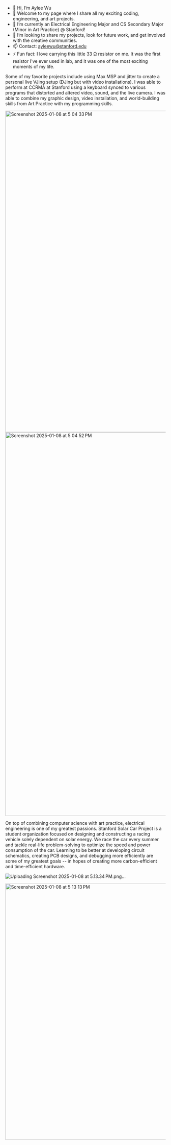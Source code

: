 - 👋 Hi, I’m Aylee Wu
- 👀 Welcome to my page where I share all my exciting coding, engineering, and art projects. 
- 🌱 I’m currently an Electrical Engineering Major and CS Secondary Major (Minor in Art Practice) @ Stanford!
- 💞️ I’m looking to share my projects, look for future work, and get involved with the creative communities.
- 📫 Contact: ayleewu@stanford.edu
- ⚡ Fun fact: I love carrying this little 33 Ω resistor on me. It was the first resistor I've ever used in lab, and it was one of the most exciting moments of my life.

Some of my favorite projects include using Max MSP and jitter to create a personal live VJing setup (DJing but with video installations). I was able to perform at CCRMA at Stanford using a keyboard synced to various programs that distorted and altered video, sound, and the live camera. I was able to combine my graphic design, video installation, and world-building skills from Art Practice with my programming skills. 

<img width="1007" alt="Screenshot 2025-01-08 at 5 04 33 PM" src="https://github.com/user-attachments/assets/8139b1c2-d841-4f35-9856-717e3504551b" />

<img width="1202" alt="Screenshot 2025-01-08 at 5 04 52 PM" src="https://github.com/user-attachments/assets/4a7012bb-50c0-40a0-9147-4c71d61cc796" />

On top of combining computer science with art practice, electrical engineering is one of my greatest passions. Stanford Solar Car Project is a student organization focused on designing and constructing a racing vehicle solely dependent on solar energy. We race the car every summer and tackle real-life problem-solving to optimize the speed and power consumption of the car. Learning to be better at developing circuit schematics, creating PCB designs, and debugging more efficiently are some of my greatest goals -- in hopes of creating more carbon-efficient and time-efficient hardware. 

![Uploading Screenshot 2025-01-08 at 5.13.34 PM.png…]()

<img width="803" alt="Screenshot 2025-01-08 at 5 13 13 PM" src="https://github.com/user-attachments/assets/48d16fde-cf30-4585-8b96-3403bc1d1385" />

<!---
ayleewu/ayleewu is a ✨ special ✨ repository because its `README.md` (this file) appears on your GitHub profile.
You can click the Preview link to take a look at your changes.
--->
